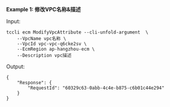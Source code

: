 **Example 1: 修改VPC名称&描述**



Input: 

```
tccli ecm ModifyVpcAttribute --cli-unfold-argument  \
    --VpcName vpc名称 \
    --VpcId vpc-vpc-q6cke2sv \
    --EcmRegion ap-hangzhou-ecm \
    --Description vpc描述
```

Output: 
```
{
    "Response": {
        "RequestId": "60329c63-0abb-4c4e-b875-c6b01c44e294"
    }
}
```

